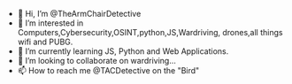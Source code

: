 - 👋 Hi, I’m @TheArmChairDetective
- 👀 I’m interested in Computers,Cybersecurity,OSINT,python,JS,Wardriving, drones,all things wifi and PUBG.
- 🌱 I’m currently learning JS, Python and Web Applications.
- 💞️ I’m looking to collaborate on wardriving...
- 📫 How to reach me @TACDetective on the "Bird"

<!---
TheArmChairDetective/TheArmChairDetective is a ✨ special ✨ repository because its `README.md` (this file) appears on your GitHub profile.
You can click the Preview link to take a look at your changes.
--->
